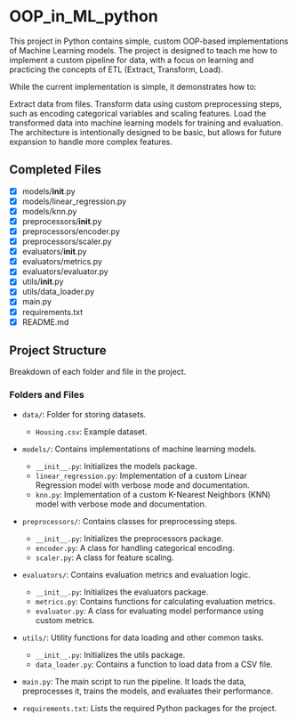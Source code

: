 # OOP_in_ML_python

This project in Python contains simple, custom OOP-based implementations of Machine Learning models. The project is designed to teach me how to implement a custom pipeline for data, with a focus on learning and practicing the concepts of ETL (Extract, Transform, Load).

While the current implementation is simple, it demonstrates how to:

Extract data from files.
Transform data using custom preprocessing steps, such as encoding categorical variables and scaling features.
Load the transformed data into machine learning models for training and evaluation.
The architecture is intentionally designed to be basic, but allows for future expansion to handle more complex features.

## Completed Files

- [x] models/__init__.py
- [x] models/linear_regression.py
- [x] models/knn.py
- [x] preprocessors/__init__.py
- [x] preprocessors/encoder.py
- [x] preprocessors/scaler.py
- [x] evaluators/__init__.py
- [x] evaluators/metrics.py
- [x] evaluators/evaluator.py
- [x] utils/__init__.py
- [x] utils/data_loader.py
- [x] main.py
- [x] requirements.txt
- [x] README.md

## Project Structure

Breakdown of each folder and file in the project.

### Folders and Files

- `data/`: Folder for storing datasets.
  - `Housing.csv`: Example dataset.

- `models/`: Contains implementations of machine learning models.
  - `__init__.py`: Initializes the models package.
  - `linear_regression.py`: Implementation of a custom Linear Regression model with verbose mode and documentation.
  - `knn.py`: Implementation of a custom K-Nearest Neighbors (KNN) model with verbose mode and documentation.

- `preprocessors/`: Contains classes for preprocessing steps.
  - `__init__.py`: Initializes the preprocessors package.
  - `encoder.py`: A class for handling categorical encoding.
  - `scaler.py`: A class for feature scaling.

- `evaluators/`: Contains evaluation metrics and evaluation logic.
  - `__init__.py`: Initializes the evaluators package.
  - `metrics.py`: Contains functions for calculating evaluation metrics.
  - `evaluator.py`: A class for evaluating model performance using custom metrics.

- `utils/`: Utility functions for data loading and other common tasks.
  - `__init__.py`: Initializes the utils package.
  - `data_loader.py`: Contains a function to load data from a CSV file.

- `main.py`: The main script to run the pipeline. It loads the data, preprocesses it, trains the models, and evaluates their performance.

- `requirements.txt`: Lists the required Python packages for the project.
